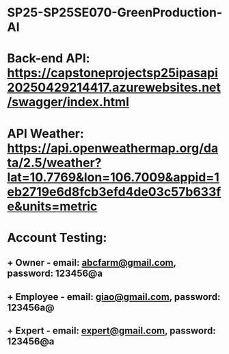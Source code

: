 # SP25-SP25SE070-GreenProduction-AI
# Back-end API: https://capstoneprojectsp25ipasapi20250429214417.azurewebsites.net/swagger/index.html
# API Weather:  https://api.openweathermap.org/data/2.5/weather?lat=10.7769&lon=106.7009&appid=1eb2719e6d8fcb3efd4de03c57b633fe&units=metric
# Account Testing:
## + Owner - email: abcfarm@gmail.com, password: 123456@a
## + Employee - email: giao@gmail.com, password: 123456a@
## + Expert - email: expert@gmail.com, password: 123456@a
